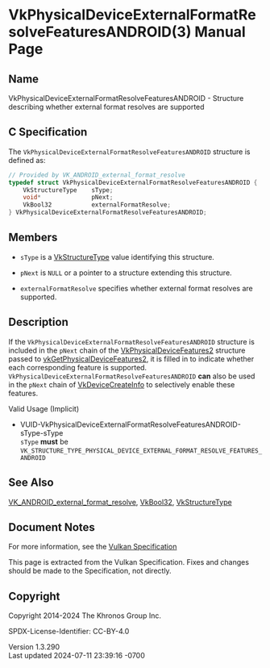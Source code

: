 # VkPhysicalDeviceExternalFormatResolveFeaturesANDROID(3) Manual Page

## Name

VkPhysicalDeviceExternalFormatResolveFeaturesANDROID - Structure
describing whether external format resolves are supported



## <a href="#_c_specification" class="anchor"></a>C Specification

The `VkPhysicalDeviceExternalFormatResolveFeaturesANDROID` structure is
defined as:

``` c
// Provided by VK_ANDROID_external_format_resolve
typedef struct VkPhysicalDeviceExternalFormatResolveFeaturesANDROID {
    VkStructureType    sType;
    void*              pNext;
    VkBool32           externalFormatResolve;
} VkPhysicalDeviceExternalFormatResolveFeaturesANDROID;
```

## <a href="#_members" class="anchor"></a>Members

- `sType` is a [VkStructureType](https://registry.khronos.org/vulkan/specs/1.3-extensions/man/html/VkStructureType.html) value identifying
  this structure.

- `pNext` is `NULL` or a pointer to a structure extending this
  structure.

- <span id="features-externalFormatResolve"></span>
  `externalFormatResolve` specifies whether external format resolves are
  supported.

## <a href="#_description" class="anchor"></a>Description

If the `VkPhysicalDeviceExternalFormatResolveFeaturesANDROID` structure
is included in the `pNext` chain of the
[VkPhysicalDeviceFeatures2](https://registry.khronos.org/vulkan/specs/1.3-extensions/man/html/VkPhysicalDeviceFeatures2.html) structure
passed to
[vkGetPhysicalDeviceFeatures2](https://registry.khronos.org/vulkan/specs/1.3-extensions/man/html/vkGetPhysicalDeviceFeatures2.html), it is
filled in to indicate whether each corresponding feature is supported.
`VkPhysicalDeviceExternalFormatResolveFeaturesANDROID` **can** also be
used in the `pNext` chain of
[VkDeviceCreateInfo](https://registry.khronos.org/vulkan/specs/1.3-extensions/man/html/VkDeviceCreateInfo.html) to selectively enable
these features.

Valid Usage (Implicit)

- <a
  href="#VUID-VkPhysicalDeviceExternalFormatResolveFeaturesANDROID-sType-sType"
  id="VUID-VkPhysicalDeviceExternalFormatResolveFeaturesANDROID-sType-sType"></a>
  VUID-VkPhysicalDeviceExternalFormatResolveFeaturesANDROID-sType-sType  
  `sType` **must** be
  `VK_STRUCTURE_TYPE_PHYSICAL_DEVICE_EXTERNAL_FORMAT_RESOLVE_FEATURES_ANDROID`

## <a href="#_see_also" class="anchor"></a>See Also

[VK_ANDROID_external_format_resolve](https://registry.khronos.org/vulkan/specs/1.3-extensions/man/html/VK_ANDROID_external_format_resolve.html),
[VkBool32](https://registry.khronos.org/vulkan/specs/1.3-extensions/man/html/VkBool32.html), [VkStructureType](https://registry.khronos.org/vulkan/specs/1.3-extensions/man/html/VkStructureType.html)

## <a href="#_document_notes" class="anchor"></a>Document Notes

For more information, see the <a
href="https://registry.khronos.org/vulkan/specs/1.3-extensions/html/vkspec.html#VkPhysicalDeviceExternalFormatResolveFeaturesANDROID"
target="_blank" rel="noopener">Vulkan Specification</a>

This page is extracted from the Vulkan Specification. Fixes and changes
should be made to the Specification, not directly.

## <a href="#_copyright" class="anchor"></a>Copyright

Copyright 2014-2024 The Khronos Group Inc.

SPDX-License-Identifier: CC-BY-4.0

Version 1.3.290  
Last updated 2024-07-11 23:39:16 -0700
